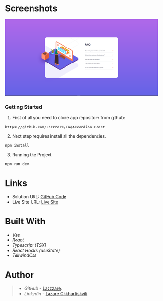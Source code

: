 # Screenshots

  <img src="./src/assets/Readme-image.PNG" alt="First Image">

### Getting Started

1. First of all you need to clone app repository from github:

```
https://github.com/Lazzzare/FaqAccordion-React
```

2. Next step requires install all the dependencies.

```
npm install
```

3. Running the Project

```
npm run dev
```

# Links

- Solution URL: [GitHub Code](https://github.com/Lazzzare/FaqAccordion-React)
- Live Site URL: [Live Site](https://faq-accordion-reacttsx.netlify.app/)

# Built With

- _Vite_
- _React_
- _Typescript (TSX)_
- _React Hooks (useState)_
- _TailwindCss_

# Author

> - _GitHub_ - [Lazzzare](https://github.com/Lazzzare).
> - _Linkedin_ - [Lazare Chkhartishvili](https://www.linkedin.com/in/lazare-chkhartishvili-0a6434235/).
